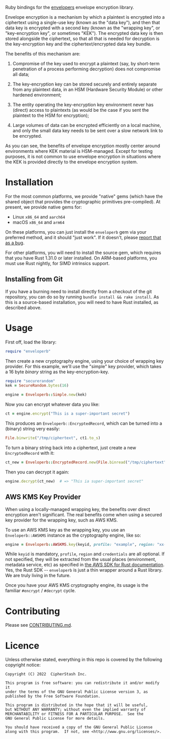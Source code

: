 Ruby bindings for the [envelopers](https://github.com/cipherstash/enveloper) envelope encryption library.

Envelope encryption is a mechanism by which a plaintext is encrypted into a ciphertext using a single-use key (known as the "data key"), and then that data key is encrypted with a second key (known as the "wrapping key", or "key-encryption key", or sometimes "KEK").
The encrypted data key is then stored alongside the ciphertext, so that all that is needed for decryption is the key-encryption key and the ciphertext/encrypted data key bundle.

The benefits of this mechanism are:

1. Compromise of the key used to encrypt a plaintext (say, by short-term penetration of a process performing decryption) does not compromise all data;

2. The key-encryption key can be stored securely and entirely separate from any plaintext data, in an HSM (Hardware Security Module) or other hardened environment;

3. The entity operating the key-encryption key environment never has (direct) access to plaintexts (as would be the case if you sent the plaintext to the HSM for encryption);

4. Large volumes of data can be encrypted efficiently on a local machine, and only the small data key needs to be sent over a slow network link to be encrypted.

As you can see, the benefits of envelope encryption mostly center around environments where KEK material is HSM-managed.
Except for testing purposes, it is not common to use envelope encryption in situations where the KEK is provided directly to the envelope encryption system.


# Installation

For the most common platforms, we provide "native" gems (which have the shared object that provides the cryptographic primitives pre-compiled).
At present, we provide native gems for:

* Linux `x86_64` and `aarch64`
* macOS `x86_64` and `arm64`

On these platforms, you can just install the `enveloperb` gem via your preferred method, and it should "just work".
If it doesn't, please [report that as a bug](https://github.com/cipherstash/enveloperb/issues).

For other platforms, you will need to install the source gem, which requires that you have Rust 1.31.0 or later installed.
On ARM-based platforms, you must use Rust nightly, for SIMD intrinsics support.

## Installing from Git

If you have a burning need to install directly from a checkout of the git repository, you can do so by running `bundle install && rake install`.
As this is a source-based installation, you will need to have Rust installed, as described above.


# Usage

First off, load the library:

```ruby
require "enveloperb"
```

Then create a new cryptography engine, using your choice of wrapping key provider.
For this example, we'll use the "simple" key provider, which takes a 16 byte *binary* string as the key-encryption-key.

```ruby
require "securerandom"
kek = SecureRandom.bytes(16)

engine = Enveloperb::Simple.new(kek)
```

Now you can encrypt whatever data you like:

```ruby
ct = engine.encrypt("This is a super-important secret")
```

This produces an `Enveloperb::EncryptedRecord`, which can be turned into a (binary) string very easily:

```ruby
File.binwrite("/tmp/ciphertext", ct1.to_s)
```

To turn a binary string back into a ciphertext, just create a new `EncryptedRecord` with it:

```ruby
ct_new = Enveloperb::EncryptedRecord.new(File.binread("/tmp/ciphertext"))
```

Then you can decrypt it again:

```ruby
engine.decrypt(ct_new)  # => "This ia super-important secret"
```


## AWS KMS Key Provider

When using a locally-managed wrapping key, the benefits over direct encryption aren't significant.
The real benefits come when using a secured key provider for the wrapping key, such as AWS KMS.

To use an AWS KMS key as the wrapping key, you use an `Enveloperb::AWSKMS` instance as the cryptography engine, like so:

```ruby
engine = Enveloperb::AWSKMS.key(keyid, profile: "example", region: "xx-example-1", credentials: { ... })
```

While `keyid` is mandatory, `profile`, `region` and `credentials` are all optional.
If not specified, they will be extracted from the usual places (environment, metadata service, etc) as specified in [the AWS SDK for Rust documentation](https://docs.aws.amazon.com/sdk-for-rust/latest/dg/credentials.html).
Yes, the Rust SDK -- `enveloperb` is just a thin wrapper around a Rust library.
We are truly living in the future.

Once you have your AWS KMS cryptography engine, its usage is the familiar `#encrypt` / `#decrypt` cycle.


# Contributing

Please see [CONTRIBUTING.md](CONTRIBUTING.md).


# Licence

Unless otherwise stated, everything in this repo is covered by the following
copyright notice:

    Copyright (C) 2022  CipherStash Inc.

    This program is free software: you can redistribute it and/or modify it
    under the terms of the GNU General Public License version 3, as
    published by the Free Software Foundation.

    This program is distributed in the hope that it will be useful,
    but WITHOUT ANY WARRANTY; without even the implied warranty of
    MERCHANTABILITY or FITNESS FOR A PARTICULAR PURPOSE.  See the
    GNU General Public License for more details.

    You should have received a copy of the GNU General Public License
    along with this program.  If not, see <http://www.gnu.org/licenses/>.
